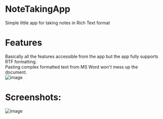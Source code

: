 # NoteTakingApp
Simple little app for taking notes in Rich Text format
# Features
Basically all the features accessible from the app but the app fully supports RTF formatting.  
Pasting complex formatted text from MS Word won't mess up the document.  
![image](https://user-images.githubusercontent.com/74291618/167777387-cdca2235-1b61-4449-af80-90a8fa2f07ed.png) 
# Screenshots:
![image](https://user-images.githubusercontent.com/74291618/167777106-0498b029-b563-45e9-a1d3-4c7172c6ea0f.png)
